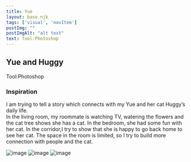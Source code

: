 ```yaml
---
title: Yue
layout: base.njk
tags: ['visual', 'navItem']
postImg: ""
postImgAlt: "alt text"
text: Tool:Photoshop 
---
```

  <main>
  <div class="detailpage">   
 <div class="description"> 
    <h2 class="dptitle">Yue and Huggy</h2>  
   <p class="dpword">Tool:Photoshop</p>
  <h3 class="projectdetail">Inspiration</h3>
   <p class="dpword"> I am trying to tell a story which connects with my Yue and her cat Huggy’s daily life.<br>
In the living room, my roommate is watching TV, watering the flowers and the cat tree shows she has a cat. In the bedroom, she had some fun with her cat. In the corridor,I try to show that she is happy to go back home to see her cat. The space in the room is limited, so I try to build more connection with people and the cat.
 </p>
 </div>  
   <div class="dpimages-width"> 
   <img src="/images/1.jpg"  class="dp" alt="image">
   <img src="/images/2.jpg"  class="dp" alt="image">
   <img src="/images/3.jpg"  class="dp" alt="image"></div>
    </div>
  </main>